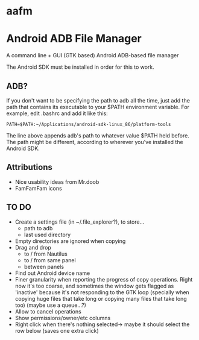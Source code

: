 aafm
====

# Android ADB File Manager #

A command line + GUI (GTK based) Android ADB-based file manager

The Android SDK must be installed in order for this to work.

## ADB? ##

If you don't want to be specifying the path to adb all the time, just add the path that contains its executable to your $PATH environment variable.
For example, edit .bashrc and add it like this:

	PATH=$PATH:~/Applications/android-sdk-linux_86/platform-tools

The line above appends adb's path to whatever value $PATH held before. The path might be different, according to wherever you've installed the Android SDK.

## Attributions ##

- Nice usability ideas from Mr.doob
- FamFamFam icons

## TO DO ##

- Create a settings file (in ~/.file_explorer?), to store...
	- path to adb
	- last used directory
- Empty directories are ignored when copying
- Drag and drop
	- to / from Nautilus
	- to / from same panel
	- between panels
- Find out Android device name
- Finer granularity when reporting the progress of copy operations. Right now it's too coarse, and sometimes the window gets flagged as 'inactive' because it's not responding to the GTK loop (specially when copying huge files that take long or copying many files that take long too) (maybe use a queue...?)
- Allow to cancel operations
- Show permissions/owner/etc columns
- Right click when there's nothing selected-> maybe it should select the row below (saves one extra click)
